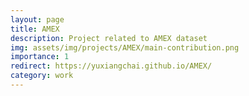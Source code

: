 ```yaml
---
layout: page
title: AMEX
description: Project related to AMEX dataset
img: assets/img/projects/AMEX/main-contribution.png
importance: 1
redirect: https://yuxiangchai.github.io/AMEX/
category: work
---
```

